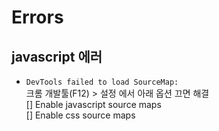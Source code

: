 # Errors

## javascript 에러

- `DevTools failed to load SourceMap:`  
  크롬 개발툴(F12) > 설정 에서 아래 옵션 끄면 해결  
  [] Enable javascript source maps  
  [] Enable css source maps
